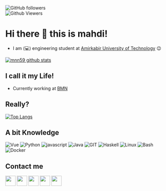 
<img alt="GitHub followers" src="https://img.shields.io/github/followers/mnn59?style=flat-square&color=blue"><br>
<img alt="Github Viewers" src="https://komarev.com/ghpvc/?username=mnn59&style=flat-square&color=red">

# Hi there 👋 this is mahdi!
- I am (:computer:) engineering student at <a href="https://aut.ac.ir" style="decoration:none;">Amirkabir University of Technology</a>  :wink: 

[![mnn59 github stats](https://github-readme-stats.vercel.app/api?username=mnn59&show_icons=true&include_all_commits=true&theme=tokyonight)](https://github.com/mnn59)

## I call it my Life!
- Currently working at <a href="https://www.bmn.ir/" target="_blank">BMN</a>

## Really?
[![Top Langs](https://github-readme-stats.vercel.app/api/top-langs/?username=mnn59&layout=compact&langs_count=10&theme=tokyonight)](https://github.com/mnn59)

## A bit Knowledge 
![Vue](https://www.vectorlogo.zone/logos/vuejs/vuejs-icon.svg)
![Python](https://www.vectorlogo.zone/logos/python/python-icon.svg)
![javascript](https://www.vectorlogo.zone/logos/javascript/javascript-icon.svg)
![Java](https://www.vectorlogo.zone/logos/java/java-icon.svg)
![GIT](https://www.vectorlogo.zone/logos/git-scm/git-scm-icon.svg)
![Haskell](https://www.vectorlogo.zone/logos/haskell/haskell-icon.svg)
![Linux](https://www.vectorlogo.zone/logos/linux/linux-icon.svg)
![Bash](https://www.vectorlogo.zone/logos/gnu_bash/gnu_bash-icon.svg)
![Docker](https://www.vectorlogo.zone/logos/docker/docker-icon.svg)

## Contact me
[<img src="https://www.vectorlogo.zone/logos/twitter/twitter-tile.svg" width="32">](https://twitter.com/mahdi_niknejaad)
[<img src="https://www.vectorlogo.zone/logos/instagram/instagram-tile.svg" width="32">](https://www.instagram.com/mhdnknjd)
[<img src="https://www.vectorlogo.zone/logos/keybase/keybase-tile.svg" width="32">](https://keybase.io/mahdi76)
[<img src="https://www.vectorlogo.zone/logos/telegram/telegram-tile.svg" width="32">](http://t.me/mahdi_niknejad)
[<img src="https://www.vectorlogo.zone/logos/linkedin/linkedin-tile.svg" width="32">](https://www.linkedin.com/in/mahdi-niknejad-79445b167/)


<!--
**mnn59/mnn59** is a ✨ _special_ ✨ repository because its `README.md` (this file) appears on your GitHub profile.

Here are some ideas to get you started:

- 🔭 I’m currently working on ...
- 🌱 I’m currently learning ...
- 👯 I’m looking to collaborate on ...
- 🤔 I’m looking for help with ...
- 💬 Ask me about ...
- 📫 How to reach me: ...
- 😄 Pronouns: ...
- ⚡ Fun fact: ...
-->
